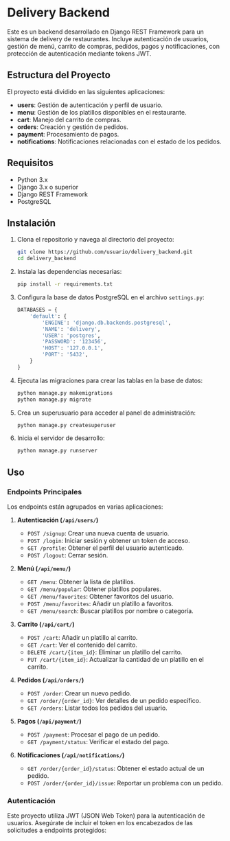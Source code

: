 # Delivery Backend

Este es un backend desarrollado en Django REST Framework para un sistema de delivery de restaurantes. Incluye autenticación de usuarios, gestión de menú, carrito de compras, pedidos, pagos y notificaciones, con protección de autenticación mediante tokens JWT.

## Estructura del Proyecto

El proyecto está dividido en las siguientes aplicaciones:

- **users**: Gestión de autenticación y perfil de usuario.
- **menu**: Gestión de los platillos disponibles en el restaurante.
- **cart**: Manejo del carrito de compras.
- **orders**: Creación y gestión de pedidos.
- **payment**: Procesamiento de pagos.
- **notifications**: Notificaciones relacionadas con el estado de los pedidos.

## Requisitos

- Python 3.x
- Django 3.x o superior
- Django REST Framework
- PostgreSQL

## Instalación

1. Clona el repositorio y navega al directorio del proyecto:

    ```bash
    git clone https://github.com/usuario/delivery_backend.git
    cd delivery_backend
    ```

2. Instala las dependencias necesarias:

    ```bash
    pip install -r requirements.txt
    ```

3. Configura la base de datos PostgreSQL en el archivo `settings.py`:

    ```python
    DATABASES = {
        'default': {
            'ENGINE': 'django.db.backends.postgresql',
            'NAME': 'delivery',
            'USER': 'postgres',
            'PASSWORD': '123456',
            'HOST': '127.0.0.1',
            'PORT': '5432',
        }
    }
    ```

4. Ejecuta las migraciones para crear las tablas en la base de datos:

    ```bash
    python manage.py makemigrations
    python manage.py migrate
    ```

5. Crea un superusuario para acceder al panel de administración:

    ```bash
    python manage.py createsuperuser
    ```

6. Inicia el servidor de desarrollo:

    ```bash
    python manage.py runserver
    ```

## Uso

### Endpoints Principales

Los endpoints están agrupados en varias aplicaciones:

1. **Autenticación (`/api/users/`)**
    - `POST /signup`: Crear una nueva cuenta de usuario.
    - `POST /login`: Iniciar sesión y obtener un token de acceso.
    - `GET /profile`: Obtener el perfil del usuario autenticado.
    - `POST /logout`: Cerrar sesión.

2. **Menú (`/api/menu/`)**
    - `GET /menu`: Obtener la lista de platillos.
    - `GET /menu/popular`: Obtener platillos populares.
    - `GET /menu/favorites`: Obtener favoritos del usuario.
    - `POST /menu/favorites`: Añadir un platillo a favoritos.
    - `GET /menu/search`: Buscar platillos por nombre o categoría.

3. **Carrito (`/api/cart/`)**
    - `POST /cart`: Añadir un platillo al carrito.
    - `GET /cart`: Ver el contenido del carrito.
    - `DELETE /cart/{item_id}`: Eliminar un platillo del carrito.
    - `PUT /cart/{item_id}`: Actualizar la cantidad de un platillo en el carrito.

4. **Pedidos (`/api/orders/`)**
    - `POST /order`: Crear un nuevo pedido.
    - `GET /order/{order_id}`: Ver detalles de un pedido específico.
    - `GET /orders`: Listar todos los pedidos del usuario.

5. **Pagos (`/api/payment/`)**
    - `POST /payment`: Procesar el pago de un pedido.
    - `GET /payment/status`: Verificar el estado del pago.

6. **Notificaciones (`/api/notifications/`)**
    - `GET /order/{order_id}/status`: Obtener el estado actual de un pedido.
    - `POST /order/{order_id}/issue`: Reportar un problema con un pedido.

### Autenticación

Este proyecto utiliza JWT (JSON Web Token) para la autenticación de usuarios. Asegúrate de incluir el token en los encabezados de las solicitudes a endpoints protegidos:

